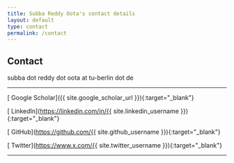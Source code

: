 ```yaml
---
title: Subba Reddy Oota's contact details
layout: default
type: contact
permalink: /contact
---
```


<div markdown="1" class="contact">

## Contact

<i class="fa fa-envelope"></i> subba dot reddy dot oota at tu-berlin dot de

---

[<i class="ai ai-google-scholar-square"></i> Google Scholar]({{ site.google_scholar_url }}){:target="_blank"}

[<i class="fa fa-linkedin"></i> LinkedIn](https://linkedin.com/in/{{ site.linkedin_username }}){:target="_blank"}

[<i class="fa fa-github"></i> GitHub](https://github.com/{{ site.github_username }}){:target="_blank"}

[<i class="fa fa-twitter"></i> Twitter](https://www.x.com/{{ site.twitter_username }}){:target="_blank"}

<!-- [<i class="fa fa-facebook"></i> Facebook](https://www.facebook.com/{{ site.facebook_username }}){:target="_blank"} -->

---

<!-- ### Movie review blog: -->

<!-- [<i class="fa fa-wordpress"></i> {{ site.wordpress_username }}.wordpress.com](https://{{ site.wordpress_username }}.wordpress.com){:target="_blank"} -->

</div>
